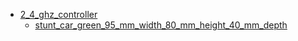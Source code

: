 * [2_4_ghz_controller](2_4_ghz_controller)
  * [stunt_car_green_95_mm_width_80_mm_height_40_mm_depth](2_4_ghz_controller/stunt_car_green_95_mm_width_80_mm_height_40_mm_depth)
